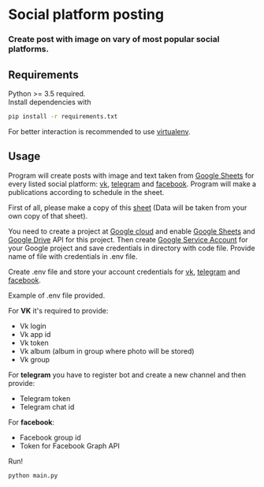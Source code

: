 # Social platform posting
### Create post with image on vary of most popular social platforms.

## Requirements

Python >= 3.5 required.  
Install dependencies with 
```bash
pip install -r requirements.txt
```
For better interaction is recommended to use [virtualenv](https://github.com/pypa/virtualenv).

## Usage

Program will create posts with image and text taken from [Google Sheets](https://www.google.com/sheets/about/)
for every listed social platform:
[vk](https://vk.com), [telegram](https://telegram.org/) and [facebook](https://www.facebook.com/).
Program will make a publications according to schedule in the sheet.

First of all, please make a copy of this [sheet](https://drive.google.com/open?id=17r4QRW_m0clut772bRnUL-U1-JiazImiZMm43SkgS9Q)
(Data will be taken from your own copy of that sheet).

You need to create a project at [Google cloud](https://cloud.google.com/) and enable [Google Sheets](https://www.google.com/sheets/about/)
and [Google Drive](https://www.google.com/drive/) API for this project.
Then create [Google Service Account](https://cloud.google.com/iam/docs/understanding-service-accounts) for your Google project
and save credentials in directory with code file. Provide name of file with credentials in .env file. 

Create .env file and store your account credentials for [vk](https://vk.com),
[telegram](https://telegram.org/) and [facebook](https://www.facebook.com/).

Example of .env file provided.

For **VK** it's required to provide:
* Vk login
* Vk app id
* Vk token
* Vk album (album in group where photo will be stored)
* Vk group

For **telegram** you have to register bot and create a new channel and then provide:
* Telegram token
* Telegram chat id

For **facebook**:
* Facebook group id
* Token for Facebook Graph API

Run!
```bash
python main.py
```



